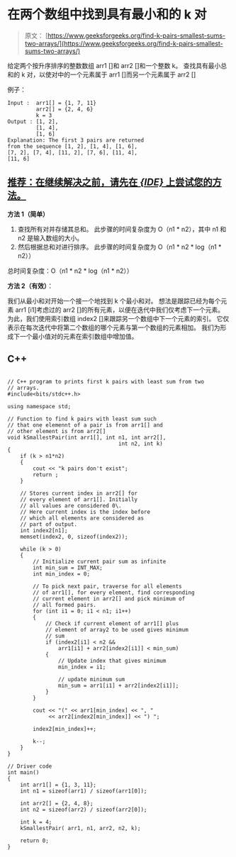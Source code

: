 # 在两个数组中找到具有最小和的 k 对

> 原文： [https://www.geeksforgeeks.org/find-k-pairs-smallest-sums-two-arrays/](https://www.geeksforgeeks.org/find-k-pairs-smallest-sums-two-arrays/)

给定两个按升序排序的整数数组 arr1 []和 arr2 []和一个整数 k。 查找具有最小总和的 k 对，以使对中的一个元素属于 arr1 []而另一个元素属于 arr2 []

例子：

```
Input :  arr1[] = {1, 7, 11}
         arr2[] = {2, 4, 6}
         k = 3
Output : [1, 2],
         [1, 4],
         [1, 6]
Explanation: The first 3 pairs are returned 
from the sequence [1, 2], [1, 4], [1, 6], 
[7, 2], [7, 4], [11, 2], [7, 6], [11, 4], 
[11, 6]

```

## [推荐：在继续解决之前，请先在 ***{IDE}*** 上尝试您的方法。](https://ide.geeksforgeeks.org/)

**方法 1（简单）**

1.  查找所有对并存储其总和。 此步骤的时间复杂度为 O（n1 * n2），其中 n1 和 n2 是输入数组的大小。
2.  然后根据总和对进行排序。 此步骤的时间复杂度为 O（n1 * n2 * log（n1 * n2））

总时间复杂度：O（n1 * n2 * log（n1 * n2））

**方法 2（有效）**：

我们从最小和对开始一个接一个地找到 k 个最小和对。 想法是跟踪已经为每个元素 arr1 [i1]考虑过的 arr2 []的所有元素，以便在迭代中我们仅考虑下一个元素。 为此，我们使用索引数组 index2 []来跟踪另一个数组中下一个元素的索引。 它仅表示在每次迭代中将第二个数组的哪个元素与第一个数组的元素相加。 我们为形成下一个最小值对的元素在索引数组中增加值。

## C++ 

```

// C++ program to prints first k pairs with least sum from two 
// arrays. 
#include<bits/stdc++.h> 

using namespace std; 

// Function to find k pairs with least sum such 
// that one elemennt of a pair is from arr1[] and 
// other element is from arr2[] 
void kSmallestPair(int arr1[], int n1, int arr2[], 
                                   int n2, int k) 
{ 
    if (k > n1*n2) 
    { 
        cout << "k pairs don't exist"; 
        return ; 
    } 

    // Stores current index in arr2[] for 
    // every element of arr1[]. Initially 
    // all values are considered 0\. 
    // Here current index is the index before 
    // which all elements are considered as 
    // part of output. 
    int index2[n1]; 
    memset(index2, 0, sizeof(index2)); 

    while (k > 0) 
    { 
        // Initialize current pair sum as infinite 
        int min_sum = INT_MAX; 
        int min_index = 0; 

        // To pick next pair, traverse for all elements 
        // of arr1[], for every element, find corresponding 
        // current element in arr2[] and pick minimum of 
        // all formed pairs. 
        for (int i1 = 0; i1 < n1; i1++) 
        { 
            // Check if current element of arr1[] plus 
            // element of array2 to be used gives minimum 
            // sum 
            if (index2[i1] < n2 && 
                arr1[i1] + arr2[index2[i1]] < min_sum) 
            { 
                // Update index that gives minimum 
                min_index = i1; 

                // update minimum sum 
                min_sum = arr1[i1] + arr2[index2[i1]]; 
            } 
        } 

        cout << "(" << arr1[min_index] << ", "
             << arr2[index2[min_index]] << ") "; 

        index2[min_index]++; 

        k--; 
    } 
} 

// Driver code 
int main() 
{ 
    int arr1[] = {1, 3, 11}; 
    int n1 = sizeof(arr1) / sizeof(arr1[0]); 

    int arr2[] = {2, 4, 8}; 
    int n2 = sizeof(arr2) / sizeof(arr2[0]); 

    int k = 4; 
    kSmallestPair( arr1, n1, arr2, n2, k); 

    return 0; 
} 

```